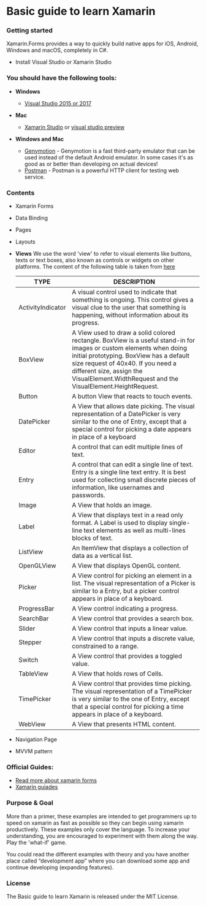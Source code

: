 # Basic guide to learn Xamarin


### Getting started

Xamarin.Forms provides a way to quickly build native apps for iOS, Android, Windows and macOS, completely in C#.

- Install Visual Studio or Xamarin Studio

### You should have the following tools:

- **Windows**
	- [Visual Studio 2015 or 2017](https://www.visualstudio.com)
  
- **Mac**
	- [Xamarin Studio](https://www.xamarin.com/studio) or [visual studio preview](https://www.visualstudio.com/vs/visual-studio-mac/)

- **Windows and Mac**
  - [Genymotion](https://www.genymotion.com) - Genymotion is a fast third-party emulator that can be used instead of the default Android emulator. In some cases it's as good as or better than developing on actual devices!
  - [Postman](https://www.getpostman.com) - Postman is a powerful HTTP client for testing web service.

### Contents

- Xamarin Forms
- Data Binding
- Pages
- Layouts
- **Views** We use the word 'view' to refer to visual elements like buttons, texts or text boxes, 
  also known as controls or widgets on other platforms. The content of the following table is taken from [here](https://developer.xamarin.com/guides/xamarin-forms/user-interface/controls/views/)
  
  | TYPE  | DESCRIPTION |
  | ------------- | ------------- |
  | ActivityIndicator	| A visual control used to indicate that something is ongoing. This control gives a visual clue to the user that something is happening, without information about its progress.	  |
  | BoxView           | A View used to draw a solid colored rectangle. BoxView is a useful stand-in for images or custom elements when doing initial prototyping. BoxView has a default size request of 40x40. If you need a different size, assign the VisualElement.WidthRequest and the VisualElement.HeightRequest. |
  | Button	          | A button View that reacts to touch events.	  |
  | DatePicker        | A View that allows date picking. The visual representation of a DatePicker is very similar to the one of Entry, except that a special control for picking a date appears in place of a keyboard |
  | Editor	          | A control that can edit multiple lines of text. |
  | Entry             | A control that can edit a single line of text. Entry is a single line text entry. It is best used for collecting small discrete pieces of information, like usernames and passwords. |
  | Image	            | A View that holds an image.  |
  | Label             | A View that displays text in a read only format. A Label is used to display single-line text elements as well as multi-lines blocks of text.  |
  | ListView	        | An ItemView that displays a collection of data as a vertical list. |
  | OpenGLView	      | A View that displays OpenGL content. |
  | Picker	          | A View control for picking an element in a list. The visual representation of a Picker is similar to a Entry, but a picker control appears in place of a keyboard. |
  | ProgressBar	      | A View control indicating a progress. |
  | SearchBar	        | A View control that provides a search box.|
  | Slider	          | A View control that inputs a linear value. |
  | Stepper	          | A View control that inputs a discrete value, constrained to a range.|
  | Switch	          | A View control that provides a toggled value.  |
  | TableView	        | A View that holds rows of Cells.  |
  | TimePicker	      | A View control that provides time picking. The visual representation of a TimePicker is very similar to the one of Entry, except that a special control for picking a time appears in place of a keyboard. |  
  | WebView	          | A View that presents HTML content. |
  
- Navigation Page 
- MVVM pattern

### Official Guides:

- [Read more about xamarin forms](https://www.xamarin.com/forms)
- [Xamarin guiades](https://developer.xamarin.com/guides/)

### Purpose & Goal

More than a primer, these examples are intended to get programmers up to speed on xamarin as fast as possible so they 
can begin using xamarin productively. These examples only cover the language. To increase your understanding, 
you are encouraged to experiment with them along the way. Play the 'what-if' game. 

You could read the different examples with theory and you have another place called “development app” 
where you can download some app and continue developing (expanding features).

### License

The Basic guide to learn Xamarin is released under the MIT License.
